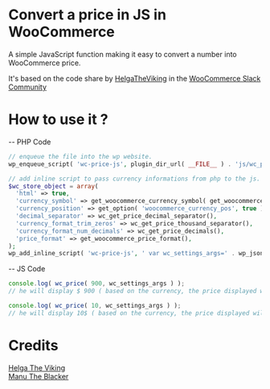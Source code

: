 # Convert a  price in JS in WooCommerce

A simple JavaScript function making it easy to convert a number into WooCommerce price.

It's based on the code share by [HelgaTheViking](https://github.com/helgatheviking) in the [WooCommerce Slack Community](https://woocommercecommunity.slack.com/join/shared_invite/zt-1gbkltk7m-mYW~QNTY~GcBCHmngJnK2g)

# How to use it ?  
-- PHP Code
```php 
// enqueue the file into the wp website.
wp_enqueue_script( 'wc-price-js', plugin_dir_url( __FILE__ ) . 'js/wc_price.js', array( 'jquery' ), '1.0', false );

// add inline script to pass currency informations from php to the js.
$wc_store_object = array(
  'html' => true,
  'currency_symbol' => get_woocommerce_currency_symbol( get_woocommerce_currency() ),
  'currency_position' => get_option( 'woocommerce_currency_pos', true ),
  'decimal_separator' => wc_get_price_decimal_separator(),
  'currency_format_trim_zeros' => wc_get_price_thousand_separator(),
  'currency_format_num_decimals' => wc_get_price_decimals(),
  'price_format' => get_woocommerce_price_format(),
);
wp_add_inline_script( 'wc-price-js', ' var wc_settings_args=' . wp_json_encode( $wc_store_object ) . ';' );

```

-- JS Code
```js
console.log( wc_price( 900, wc_settings_args ) ); 
// he will display $ 900 ( based on the currency, the price displayed will be different ).

console.log( wc_price( 10, wc_settings_args ) ); 
// he will display 10$ ( based on the currency, the price displayed will be different ).

```

# Credits  
[Helga The Viking](https://github.com/helgatheviking)  
[Manu The Blacker](https://github.com/manutheblacker)  
